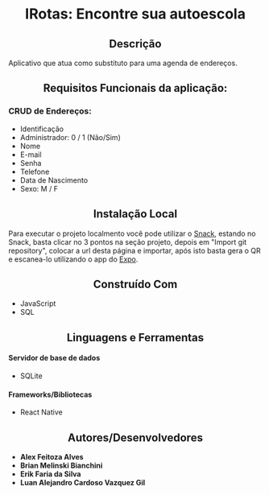 <h1 align="center"> IRotas: Encontre sua autoescola </h1>

<h2 align="center"> Descrição </h2>

Aplicativo que atua como substituto para uma agenda de endereços.

<h2 align="center"> Requisitos Funcionais da aplicação: </h2>

### CRUD de Endereços:

* Identificação
* Administrador: 0 / 1 (Não/Sim)
* Nome
* E-mail
* Senha
* Telefone
* Data de Nascimento
* Sexo: M / F

<h2 align="center"> Instalação Local </h2>

Para executar o projeto localmento você pode utilizar o [Snack](https://snack.expo.dev/), estando no Snack, basta clicar no 3 pontos na seção projeto, depois em "Import git repository", colocar a url desta página e importar, após isto basta gera o QR e escanea-lo utilizando o app do [Expo](https://play.google.com/store/apps/details?id=host.exp.exponent&hl=pt_BR&gl=US&pli=1).

<h2 align="center"> Construído Com </h2>

* JavaScript
* SQL

<h2 align="center"> Linguagens e Ferramentas

#### Servidor de base de dados

* SQLite

#### Frameworks/Bibliotecas
* React Native

<h2 align="center"> Autores/Desenvolvedores </h2>

* **Alex Feitoza Alves**
* **Brian Melinski Bianchini**
* **Erik Faria da Silva**
* **Luan Alejandro Cardoso Vazquez Gil**
